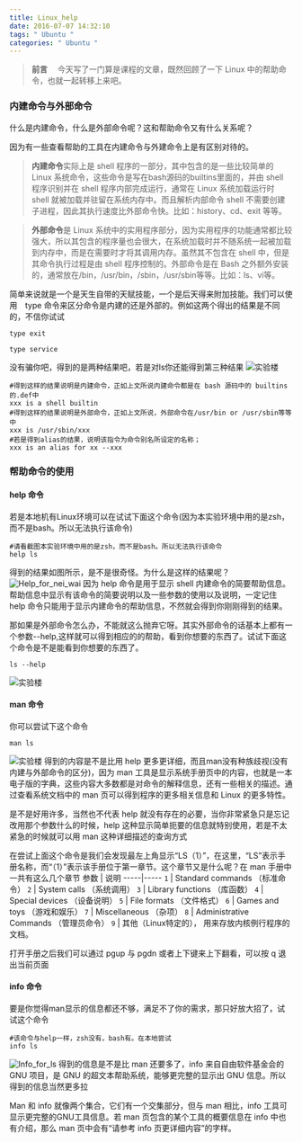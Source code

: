 ```yaml
---
title: Linux_help
date: 2016-07-07 14:32:10
tags: " Ubuntu "
categories: " Ubuntu "
---
```


>**前言**
　今天写了一门算是课程的文章，既然回顾了一下 Linux 中的帮助命令，也就一起转移上来吧。

### 内建命令与外部命令
什么是内建命令，什么是外部命令呢？这和帮助命令又有什么关系呢？

因为有一些查看帮助的工具在内建命令与外建命令上是有区别对待的。
> **内建命令**实际上是 shell 程序的一部分，其中包含的是一些比较简单的 Linux 系统命令，这些命令是写在bash源码的builtins里面的，并由 shell 程序识别并在 shell 程序内部完成运行，通常在 Linux 系统加载运行时 shell 就被加载并驻留在系统内存中。而且解析内部命令 shell 不需要创建子进程，因此其执行速度比外部命令快。比如：history、cd、exit 等等。

> **外部命令**是 Linux 系统中的实用程序部分，因为实用程序的功能通常都比较强大，所以其包含的程序量也会很大，在系统加载时并不随系统一起被加载到内存中，而是在需要时才将其调用内存。虽然其不包含在 shell 中，但是其命令执行过程是由 shell 程序控制的。外部命令是在 Bash 之外额外安装的，通常放在/bin，/usr/bin，/sbin，/usr/sbin等等。比如：ls、vi等。

简单来说就是一个是天生自带的天赋技能，一个是后天得来附加技能。我们可以使用　type 命令来区分命令是内建的还是外部的。例如这两个得出的结果是不同的，不信你试试
```
type exit

type service
```
没有骗你吧，得到的是两种结果吧，若是对ls你还能得到第三种结果
![实验楼](https://dn-simplecloud.qbox.me/1135081467870301890-wm)
```
#得到这样的结果说明是内建命令，正如上文所说内建命令都是在 bash 源码中的 builtins 的.def中
xxx is a shell builtin
#得到这样的结果说明是外部命令，正如上文所说，外部命令在/usr/bin or /usr/sbin等等中
xxx is /usr/sbin/xxx
#若是得到alias的结果，说明该指令为命令别名所设定的名称；
xxx is an alias for xx --xxx
```
### 帮助命令的使用

#### help 命令

若是本地机有Linux环境可以在试试下面这个命令(因为本实验环境中用的是zsh，而不是bash。所以无法执行该命令)
```
#请看截图本实验环境中用的是zsh，而不是bash。所以无法执行该命令
help ls
```
得到的结果如图所示，是不是很奇怪。为什么是这样的结果呢？
![Help_for_nei_wai]()
因为 help 命令是用于显示 shell 内建命令的简要帮助信息。帮助信息中显示有该命令的简要说明以及一些参数的使用以及说明，一定记住 help 命令只能用于显示内建命令的帮助信息，不然就会得到你刚刚得到的结果。

那如果是外部命令怎么办，不能就这么抛弃它呀。其实外部命令的话基本上都有一个参数--help,这样就可以得到相应的的帮助，看到你想要的东西了。试试下面这个命令是不是能看到你想要的东西了。
```
ls --help
```
![实验楼](https://dn-simplecloud.qbox.me/1135081467871419660-wm)
#### man 命令
你可以尝试下这个命令
```
man ls
```
![实验楼](https://dn-simplecloud.qbox.me/1135081467871829217-wm)
得到的内容是不是比用 help 更多更详细，而且man没有种族歧视(没有内建与外部命令的区分)，因为 man 工具是显示系统手册页中的内容，也就是一本电子版的字典，这些内容大多数都是对命令的解释信息，还有一些相关的描述。通过查看系统文档中的 man 页可以得到程序的更多相关信息和 Linux 的更多特性。

是不是好用许多，当然也不代表 help 就没有存在的必要，当你非常紧急只是忘记改用那个参数什么的时候，help 这种显示简单扼要的信息就特别使用，若是不太紧急的时候就可以用 man 这种详细描述的查询方式

在尝试上面这个命令是我们会发现最左上角显示“LS（1）”，在这里，“LS”表示手册名称，而“（1）”表示该手册位于第一章节。这个章节又是什么呢？在 man 手册中一共有这么几个章节
参数 | 说明
-----|-----
`1` | Standard commands （标准命令）
`2` | System calls （系统调用）
`3` | Library functions （库函数）
`4` | Special devices （设备说明）
`5` | File formats （文件格式）
`6` | Games and toys （游戏和娱乐）
`7` | Miscellaneous （杂项）
`8` | Administrative Commands （管理员命令）
`9` | 其他（Linux特定的）， 用来存放内核例行程序的文档。

打开手册之后我们可以通过 pgup 与 pgdn 或者上下键来上下翻看，可以按 q 退出当前页面
#### info 命令
要是你觉得man显示的信息都还不够，满足不了你的需求，那只好放大招了，试试这个命令
```
#该命令与help一样，zsh没有，bash有。在本地尝试
info ls
```
![Info_for_ls]()
得到的信息是不是比 man 还要多了，info 来自自由软件基金会的 GNU 项目，是 GNU 的超文本帮助系统，能够更完整的显示出 GNU 信息。所以得到的信息当然更多拉

Man 和 info 就像两个集合，它们有一个交集部分，但与 man 相比，info 工具可显示更完整的GNU工具信息。若 man 页包含的某个工具的概要信息在 info 中也有介绍，那么 man 页中会有“请参考 info 页更详细内容”的字样。